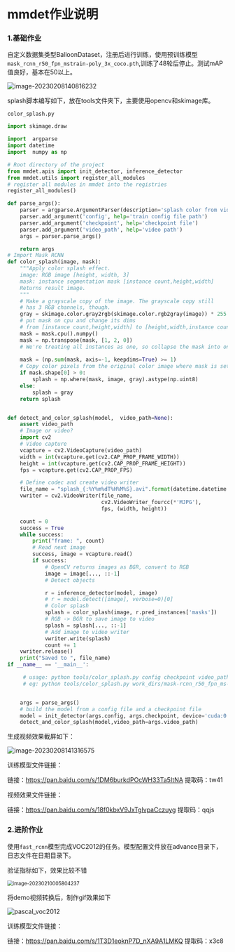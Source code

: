 # mmdet作业说明

### 1.基础作业

自定义数据集类型BalloonDataset，注册后进行训练，使用预训练模型`mask_rcnn_r50_fpn_mstrain-poly_3x_coco.pth`,训练了48轮后停止。测试mAP值良好，基本在50以上。

![image-20230208140816232](https://yuan-1314071695.cos.ap-nanjing.myqcloud.com/imgimage-20230208140816232.png)

splash脚本编写如下，放在tools文件夹下，主要使用opencv和skimage库。

`color_splash.py`

```python
import skimage.draw

import  argparse
import datetime
import  numpy as np

# Root directory of the project
from mmdet.apis import init_detector, inference_detector
from mmdet.utils import register_all_modules
# register all modules in mmdet into the registries
register_all_modules()

def parse_args():
    parser = argparse.ArgumentParser(description='splash color from vidio')
    parser.add_argument('config', help='train config file path')
    parser.add_argument('checkpoint', help='checkpoint file')
    parser.add_argument('video_path', help='video path')
    args = parser.parse_args()

    return args
# Import Mask RCNN
def color_splash(image, mask):
    """Apply color splash effect.
    image: RGB image [height, width, 3]
    mask: instance segmentation mask [instance count,height,width]
    Returns result image.
    """
    # Make a grayscale copy of the image. The grayscale copy still
    # has 3 RGB channels, though.
    gray = skimage.color.gray2rgb(skimage.color.rgb2gray(image)) * 255
    # put mask on cpu and change its dims
    # from [instance count,height,width] to [height,width,instance count]
    mask = mask.cpu().numpy()
    mask = np.transpose(mask, [1, 2, 0])
    # We're treating all instances as one, so collapse the mask into one layer
    
    mask = (np.sum(mask, axis=-1, keepdims=True) >= 1)
    # Copy color pixels from the original color image where mask is set
    if mask.shape[0] > 0:
        splash = np.where(mask, image, gray).astype(np.uint8)
    else:
        splash = gray
    return splash


def detect_and_color_splash(model,  video_path=None):
    assert video_path
    # Image or video?
    import cv2
    # Video capture
    vcapture = cv2.VideoCapture(video_path)
    width = int(vcapture.get(cv2.CAP_PROP_FRAME_WIDTH))
    height = int(vcapture.get(cv2.CAP_PROP_FRAME_HEIGHT))
    fps = vcapture.get(cv2.CAP_PROP_FPS)

    # Define codec and create video writer
    file_name = "splash_{:%Y%m%dT%H%M%S}.avi".format(datetime.datetime.now())
    vwriter = cv2.VideoWriter(file_name,
                              cv2.VideoWriter_fourcc(*'MJPG'),
                              fps, (width, height))

    count = 0
    success = True
    while success:
        print("frame: ", count)
        # Read next image
        success, image = vcapture.read()
        if success:
            # OpenCV returns images as BGR, convert to RGB
            image = image[..., ::-1]
            # Detect objects

            r = inference_detector(model, image)
            # r = model.detect([image], verbose=0)[0]
            # Color splash
            splash = color_splash(image, r.pred_instances['masks'])
            # RGB -> BGR to save image to video
            splash = splash[..., ::-1]
            # Add image to video writer
            vwriter.write(splash)
            count += 1
    vwriter.release()
    print("Saved to ", file_name)
if __name__ == '__main__':

     # usage: python tools/color_splash.py config checkpoint video_path
     # eg: python tools/color_splash.py work_dirs/mask-rcnn_r50_fpn_ms-poly-3x_balloon/mask-rcnn_r50_fpn_ms-poly-3x_balloon.py work_dirs/mask-rcnn_r50_fpn_ms-poly-3x_balloon/epoch_48.pth test_video.mp4


    args = parse_args()
    # build the model from a config file and a checkpoint file
    model = init_detector(args.config, args.checkpoint, device='cuda:0')
    detect_and_color_splash(model,video_path=args.video_path)

```



生成视频效果截屏如下：

![image-20230208141316575](https://yuan-1314071695.cos.ap-nanjing.myqcloud.com/imgimage-20230208141316575.png)

训练模型文件链接：

链接：https://pan.baidu.com/s/1DM6burkdPOcWH33Ta5ItNA 
提取码：tw41 

视频效果文件链接：

链接：https://pan.baidu.com/s/18f0kbxV9JxTgIvpaCczuyg 
提取码：qqjs 



### 2.进阶作业

使用`fast_rcnn`模型完成VOC2012的任务。模型配置文件放在advance目录下，日志文件在日期目录下。

验证指标如下，效果比较不错

<img src="https://yuan-1314071695.cos.ap-nanjing.myqcloud.com/imgimage-20230210005804237.png" alt="image-20230210005804237" style="zoom: 80%;" />



将demo视频转换后，制作gif效果如下

![pascal_voc2012](https://yuan-1314071695.cos.ap-nanjing.myqcloud.com/imgpascal_voc2012.gif)

训练模型文件链接：

链接：https://pan.baidu.com/s/1T3D1eoknP7D_nXA9A1LMKQ 
提取码：x3c8 




